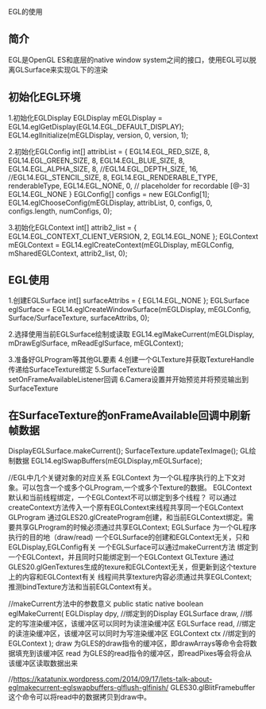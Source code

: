 EGL的使用

## 简介
EGL是OpenGL ES和底层的native window system之间的接口，使用EGL可以脱离GLSurface来实现GL下的渲染

## 初始化EGL环境
1.初始化EGLDisplay
EGLDisplay mEGLDisplay = EGL14.eglGetDisplay(EGL14.EGL_DEFAULT_DISPLAY);
EGL14.eglInitialize(mEGLDisplay, version, 0, version, 1);

2.初始化EGLConfig
int[] attribList = {
                EGL14.EGL_RED_SIZE, 8,
                EGL14.EGL_GREEN_SIZE, 8,
                EGL14.EGL_BLUE_SIZE, 8,
                EGL14.EGL_ALPHA_SIZE, 8,
                //EGL14.EGL_DEPTH_SIZE, 16,
                //EGL14.EGL_STENCIL_SIZE, 8,
                EGL14.EGL_RENDERABLE_TYPE, renderableType,
                EGL14.EGL_NONE, 0,      // placeholder for recordable [@-3]
                EGL14.EGL_NONE
        }
EGLConfig[] configs = new EGLConfig[1];
EGL14.eglChooseConfig(mEGLDisplay, attribList, 0, configs, 0, configs.length, numConfigs, 0);

3.初始化EGLContext
int[] attrib2_list = {
                    EGL14.EGL_CONTEXT_CLIENT_VERSION, 2,
                    EGL14.EGL_NONE
            };
EGLContext mEGLContext = EGL14.eglCreateContext(mEGLDisplay, mEGLConfig, mSharedEGLContext, attrib2_list, 0);

## EGL使用
1.创建EGLSurface
int[] surfaceAttribs = {
                EGL14.EGL_NONE
        };
EGLSurface eglSurface = EGL14.eglCreateWindowSurface(mEGLDisplay, mEGLConfig, Surface/SurfaceTexture, surfaceAttribs, 0);

2.选择使用当前EGLSurface绘制或读取
EGL14.eglMakeCurrent(mEGLDisplay, mDrawEglSurface, mReadEglSurface, mEGLContext);

3.准备好GLProgram等其他GL要素
4.创建一个GLTexture并获取TextureHandle传递给SurfaceTexture绑定
5.SurfaceTexture设置setOnFrameAvailableListener回调
6.Camera设置并开始预览并将预览输出到SurfaceTexture

## 在SurfaceTexture的onFrameAvailable回调中刷新帧数据
DisplayEGLSurface.makeCurrent();
SurfaceTexture.updateTexImage();
GL绘制数据
EGL14.eglSwapBuffers(mEGLDisplay,mEGLSurface);


//EGL中几个关键对象的对应关系
EGLContext 为一个GL程序执行的上下文对象。可以包含一个或多个GLProgram,一个或多个Texture的数据。
           EGLContext默认和当前线程绑定，一个EGLContext不可以绑定到多个线程？
           可以通过createContext方法传入一个原有EGLContext来线程共享同一个EGLContext
GLProgram  通过GLES20.glCreateProgram创建，和当前EGLContext绑定。需要共享GLProgram的时候必须通过共享EGLContext;
EGLSurface 为一个GL程序执行的目的地（draw/read) 一个EGLSurface的创建和EGLContext无关，只和EGLDisplay,EGLConfig有关
           一个EGLSurface可以通过makeCurrent方法  绑定到一个EGLContext，并且同时只能绑定到一个EGLContext
GLTexture  通过GLES20.glGenTextures生成的texure和EGLContext无关，但更新到这个texture上的内容和EGLContext有关
           线程间共享texture内容必须通过共享EGLContext;推测bindTexture方法和当前EGLContext有关。

//makeCurrent方法中的参数意义
public static native boolean eglMakeCurrent(
        EGLDisplay dpy,  //绑定到的Display
        EGLSurface draw, //绑定的写渲染缓冲区，该缓冲区可以同时为读渲染缓冲区
        EGLSurface read, //绑定的读渲染缓冲区，该缓冲区可以同时为写渲染缓冲区
        EGLContext ctx   //绑定到的EGLContext
    );
draw 为GLES的draw指令的缓冲区，即drawArrays等命令会将数据填充到该缓冲区
read 为GLES的read指令的缓冲区，即readPixes等会将会从该缓冲区读取数据出来

//https://katatunix.wordpress.com/2014/09/17/lets-talk-about-eglmakecurrent-eglswapbuffers-glflush-glfinish/
GLES30.glBlitFramebuffer 这个命令可以将read中的数据拷贝到draw中。



